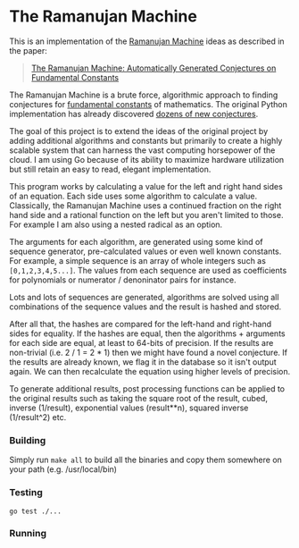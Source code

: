 # The Ramanujan Machine
This is an implementation of the [Ramanujan Machine](http://www.ramanujanmachine.com/) ideas as described in the paper:

> [The Ramanujan Machine: Automatically Generated Conjectures on Fundamental Constants](https://arxiv.org/pdf/1907.00205.pdf)

The Ramanujan Machine is a brute force, algorithmic approach to finding conjectures
for [fundamental constants](https://www.wikiwand.com/en/List_of_mathematical_constants) 
of mathematics. The original Python implementation has already discovered [dozens 
of new conjectures](http://www.ramanujanmachine.com/results/).

The goal of this project is to extend the ideas of the original project by adding additional algorithms and constants but primarily to create a highly scalable system that can harness the vast computing horsepower of the cloud. I am using Go because of its ability to maximize hardware utilization but still retain an easy to read, elegant implementation.

This program works by calculating a value for the left and right hand sides of an equation. Each side uses some algorithm to calculate a value. Classically, the Ramanujan Machine uses a continued fraction on the right hand side and a rational function on the left but you aren't limited to those. For example I am also using a nested radical as an option.

The arguments for each algorithm, are generated using some kind of sequence generator, pre-calculated values or even well known constants. For example, a simple sequence is an array of whole integers such as `[0,1,2,3,4,5...]`. The values from each sequence are used as coefficients for polynomials or numerator / denoninator pairs for instance.

Lots and lots of sequences are generated, algorithms are solved using all combinations of the sequence values and the result is hashed and stored.

After all that, the hashes are compared for the left-hand and right-hand sides for equality. If the hashes are equal, then the algorithms + arguments for each side are equal, at least to 64-bits of precision. If the results are non-trivial (i.e. 2 / 1 = 2 * 1) then we might have found a novel conjecture.  If the results are already known, we flag it in the database so it isn't output again. We can then recalculate the equation using higher levels of precision.  

To generate additional results, post processing functions can be applied to the original results such as taking the square root of the result, cubed, inverse (1/result), exponential values (result**n), squared inverse (1/result^2) etc.

### Building
Simply run `make all` to build all the binaries and copy them somewhere on your path (e.g. /usr/local/bin)

### Testing
`go test ./...`

### Running
